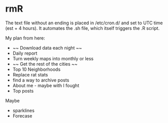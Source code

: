 # rmR
The text file without an ending is placed in /etc/cron.d/ and set to UTC time (est + 4 hours). It automates the .sh file, which itself triggers the .R script.

My plan from here:

+ ~~ Download data each night ~~
+ Daily report
+ Turn weekly maps into monthly or less
+ ~~ Get the rest of the cities ~~ 
+ Top 10 Neighborhoods 
+ Replace rat stats
+ find a way to archive posts
+ About me - maybe with I fought
+ Top posts

Maybe

+ sparklines
+ Forecase
